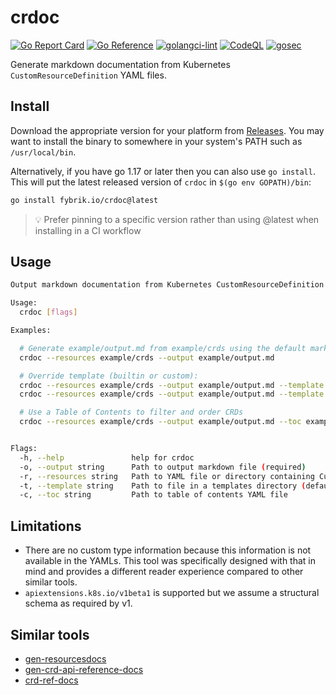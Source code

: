 # crdoc

[![Go Report Card](https://goreportcard.com/badge/github.com/fybrik/crdoc)](https://goreportcard.com/report/github.com/fybrik/crdoc)
[![Go Reference](https://pkg.go.dev/badge/github.com/fybrik/crdoc.svg)](https://pkg.go.dev/github.com/fybrik/crdoc)
[![golangci-lint](https://github.com/fybrik/crdoc/actions/workflows/golangci-lint.yml/badge.svg)](https://github.com/fybrik/crdoc/actions/workflows/golangci-lint.yml)
[![CodeQL](https://github.com/fybrik/crdoc/actions/workflows/codeql-analysis.yml/badge.svg)](https://github.com/fybrik/crdoc/actions/workflows/codeql-analysis.yml)
[![gosec](https://github.com/fybrik/crdoc/actions/workflows/golang-security.yml/badge.svg)](https://github.com/fybrik/crdoc/actions/workflows/golang-security.yml)

Generate markdown documentation from Kubernetes `CustomResourceDefinition` YAML files.

## Install

Download the appropriate version for your platform from [Releases](https://github.com/fybrik/crdoc/releases/latest).
You may want to install the binary to somewhere in your system's PATH such as `/usr/local/bin`.

Alternatively, if you have go 1.17 or later then you can also use `go install`. 
This will put the latest released version of `crdoc` in `$(go env GOPATH)/bin`:

```bash
go install fybrik.io/crdoc@latest
```

> :bulb: Prefer pinning to a specific version rather than using @latest when installing in a CI workflow

## Usage

```bash
Output markdown documentation from Kubernetes CustomResourceDefinition YAML files

Usage:
  crdoc [flags]

Examples:

  # Generate example/output.md from example/crds using the default markdown.tmpl template: 
  crdoc --resources example/crds --output example/output.md

  # Override template (builtin or custom):
  crdoc --resources example/crds --output example/output.md --template frontmatter.tmpl
  crdoc --resources example/crds --output example/output.md --template templates_folder/file.tmpl

  # Use a Table of Contents to filter and order CRDs
  crdoc --resources example/crds --output example/output.md --toc example/toc.yaml


Flags:
  -h, --help               help for crdoc
  -o, --output string      Path to output markdown file (required)
  -r, --resources string   Path to YAML file or directory containing CustomResourceDefinitions (required)
  -t, --template string    Path to file in a templates directory (default "markdown.tmpl")
  -c, --toc string         Path to table of contents YAML file
```

## Limitations

- There are no custom type information because this information is not available in the YAMLs. This tool was specifically designed with that in mind and provides a different reader experience compared to other similar tools.
- `apiextensions.k8s.io/v1beta1` is supported but we assume a structural schema as required by v1.

## Similar tools

- [gen-resourcesdocs](https://github.com/kubernetes-sigs/reference-docs/tree/master/gen-resourcesdocs)
- [gen-crd-api-reference-docs](https://github.com/ahmetb/gen-crd-api-reference-docs)
- [crd-ref-docs](https://github.com/elastic/crd-ref-docs)

